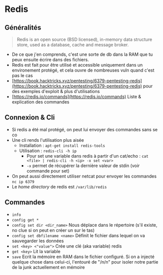 # Redis

## Généralités

> Redis is an open source \(BSD licensed\), in-memory data structure store, used as a database, cache and message broker.

* De ce que j'en comprends, c'est une sorte de db dans la RAM que tu peux ensuite écrire dans des fichiers.
* Redis est fait pour être utilisé et accessible uniquement dans un environement protégé, et cela ouvre de nombreuses vuln quand c'est pas le cas
* [https://book.hacktricks.xyz/pentesting/6379-pentesting-redis](https://book.hacktricks.xyz/pentesting/6379-pentesting-redis) pour des exemples d'exploit & plus d'utilisations
* [https://redis.io/commands](https://redis.io/commands) Liste & explication des commandes

## Connexion & Cli

* Si redis a été mal protégé, on peut lui envoyer des commandes sans se co
* Une cli rends l'utilisation plus aisée
  * Installation : `apt-get install redis-tools`
  * Utilisation : `redis-cli -h ip`
    * Pour set une variable dans redis à partir d'un cat/echo : `cat <file> | redis-cli -h <ip> -x set <var>`
    * `-x` permet de récupérer la dernière valeur de stdin \(voir commande pour set\)
* On peut aussi directement utiliser netcat pour envoyer les commandes `nc ip 6379`
* Le _home directory_ de redis est `/var/lib/redis`

## Commandes

* `info`
* `config get *`
* `config set dir <dir_name>` Nous déplace dans le répertoire \(s'il existe, no clue si on peut en créer un sur le tas\)
* `config set dbfilename <name>` Définit le fichier dans lequel on va sauvegarder les données
* `set <key> <"value">` Crée une clé \(aka variable\) redis
* `get <key>` Lit la variable
* `save` Ecrit la mémoire en RAM dans le fichier configuré. Si on a injecté quelque chose dans celui-ci, l'entouré de "/n/n" pour isoler notre partie de la junk actuellement en mémoire

